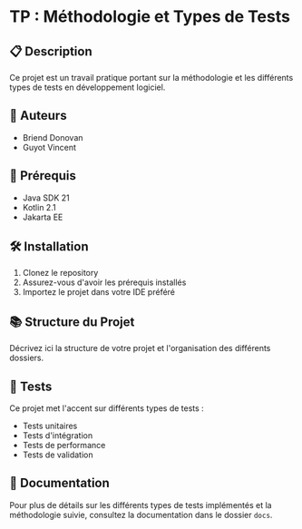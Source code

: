 # TP : Méthodologie et Types de Tests

## 📋 Description
Ce projet est un travail pratique portant sur la méthodologie et les différents types de tests en développement logiciel.

## 👥 Auteurs
- Briend Donovan
- Guyot Vincent

## 🚀 Prérequis
- Java SDK 21
- Kotlin 2.1
- Jakarta EE

## 🛠️ Installation
1. Clonez le repository
2. Assurez-vous d'avoir les prérequis installés
3. Importez le projet dans votre IDE préféré

## 📚 Structure du Projet
Décrivez ici la structure de votre projet et l'organisation des différents dossiers.

## 🧪 Tests
Ce projet met l'accent sur différents types de tests :
- Tests unitaires
- Tests d'intégration
- Tests de performance
- Tests de validation

## 📝 Documentation
Pour plus de détails sur les différents types de tests implémentés et la méthodologie suivie, consultez la documentation dans le dossier `docs`.